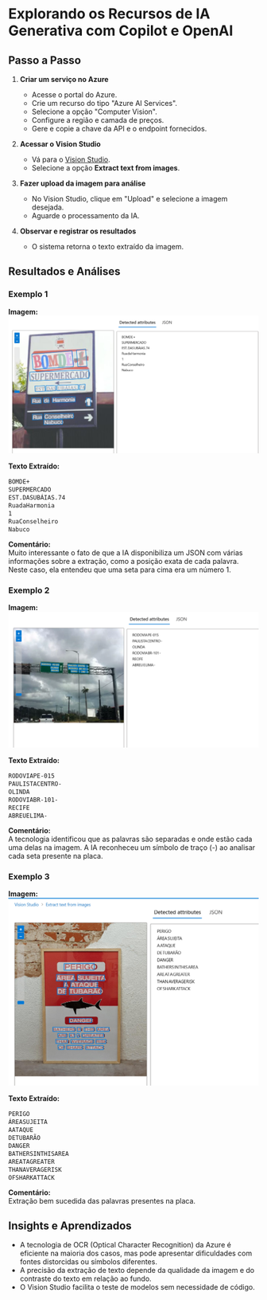 # Explorando os Recursos de IA Generativa com Copilot e OpenAI

## Passo a Passo

1. **Criar um serviço no Azure**  
   - Acesse o portal do Azure.
   - Crie um recurso do tipo "Azure AI Services".
   - Selecione a opção "Computer Vision".
   - Configure a região e camada de preços.
   - Gere e copie a chave da API e o endpoint fornecidos.

2. **Acessar o Vision Studio**  
   - Vá para o [Vision Studio](https://portal.vision.cognitive.azure.com/).
   - Selecione a opção **Extract text from images**.
   
3. **Fazer upload da imagem para análise**  
   - No Vision Studio, clique em "Upload" e selecione a imagem desejada.
   - Aguarde o processamento da IA.
   
4. **Observar e registrar os resultados**  
   - O sistema retorna o texto extraído da imagem.

## Resultados e Análises

### Exemplo 1

**Imagem:**  
![Print 1](inputs/print1.png)

**Texto Extraído:**  
```
BOMDE+
SUPERMERCADO
EST.DASUBÁIAS.74
RuadaHarmonia
1
RuaConselheiro
Nabuco
```

**Comentário:**  
Muito interessante o fato de que a IA disponibiliza um JSON com várias informações sobre a extração, como a posição exata de cada palavra. Neste caso, ela entendeu que uma seta para cima era um número 1.

### Exemplo 2

**Imagem:**  
![Print 2](inputs/print2.png)

**Texto Extraído:**  
```
RODOVIAPE-015
PAULISTACENTRO-
OLINDA
RODOVIABR-101-
RECIFE
ABREUELIMA-
```

**Comentário:**  
A tecnologia identificou que as palavras são separadas e onde estão cada uma delas na imagem. A IA reconheceu um símbolo de traço (-) ao analisar cada seta presente na placa.

### Exemplo 3

**Imagem:**  
![Print 3](inputs/print3.png)

**Texto Extraído:**  
```
PERIGO
ÁREASUJEITA
AATAQUE
DETUBARÃO
DANGER
BATHERSINTHISAREA
AREATAGREATER
THANAVERAGERISK
OFSHARKATTACK
```

**Comentário:**  
Extração bem sucedida das palavras presentes na placa.

## Insights e Aprendizados
- A tecnologia de OCR (Optical Character Recognition) da Azure é eficiente na maioria dos casos, mas pode apresentar dificuldades com fontes distorcidas ou símbolos diferentes.
- A precisão da extração de texto depende da qualidade da imagem e do contraste do texto em relação ao fundo.
- O Vision Studio facilita o teste de modelos sem necessidade de código.


